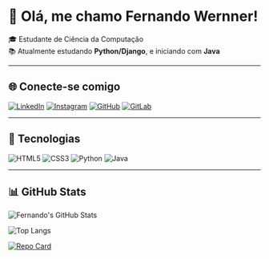 # 👋 Olá, me chamo Fernando Wernner!

🎓 Estudante de Ciência da Computação  
📚 Atualmente estudando **Python/Django**, e iniciando com **Java**

---

## 🌐 Conecte-se comigo

[![LinkedIn](https://img.shields.io/badge/LinkedIn-0077B5?style=for-the-badge&logo=linkedin&logoColor=white)](www.linkedin.com/in/fernando-wernner-79b676352)
[![Instagram](https://img.shields.io/badge/-Instagram-%23E4405F?style=for-the-badge&logo=instagram&logoColor=white)](https://www.instagram.com/fernando.wernner/)
[![GitHub](https://img.shields.io/badge/GitHub-100000?style=for-the-badge&logo=github&logoColor=white)](https://github.com/FernandoWernner)
[![GitLab](https://img.shields.io/badge/GitLab-330F63?style=for-the-badge&logo=gitlab&logoColor=white)](https://gitlab.com/FernandoWernner)

---

## 🚀 Tecnologias

![HTML5](https://img.shields.io/badge/HTML5-E34F26?style=for-the-badge&logo=html5&logoColor=white)
![CSS3](https://img.shields.io/badge/CSS3-1572B6?style=for-the-badge&logo=css3&logoColor=white)
![Python](https://img.shields.io/badge/python-3670A0?style=for-the-badge&logo=python&logoColor=ffdd54)
![Java](https://img.shields.io/badge/java-%23ED8B00.svg?style=for-the-badge&logo=openjdk&logoColor=white)

---

## 📊 GitHub Stats

![Fernando's GitHub Stats](https://github-readme-stats.vercel.app/api?username=FernandoWernner&show_icons=true&theme=transparent&bg_color=000000&border_color=30A3DC&icon_color=30A3DC&title_color=E94D5F&text_color=FFFFFF)

![Top Langs](https://github-readme-stats.vercel.app/api/top-langs/?username=FernandoWernner&layout=compact&bg_color=000000&border_color=30A3DC&title_color=E94D5F&text_color=FFFFFF)

[![Repo Card](https://github-readme-stats.vercel.app/api/pin/?username=FernandoWernner&repo=NOMEDOREPOSITORIO&bg_color=000000&border_color=30A3DC&icon_color=30A3DC&title_color=E94D5F&text_color=FFFFFF)](https://github.com/FernandoWernner/wsBackend-Fabrica25.1)

